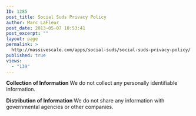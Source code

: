 ```yaml
---
ID: 1285
post_title: Social Suds Privacy Policy
author: Marc LaFleur
post_date: 2013-05-07 10:53:41
post_excerpt: ""
layout: page
permalink: >
  http://massivescale.com/apps/social-suds/social-suds-privacy-policy/
published: true
views:
  - "139"
---
```

<strong>Collection of Information
</strong>We do not collect any personally identifiable information.

<strong>Distribution of Information
</strong>We do not share any information with governmental agencies or other companies.